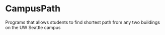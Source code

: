 # CampusPath
Programs that allows students to find shortest path from any two buildings on the UW Seattle campus
